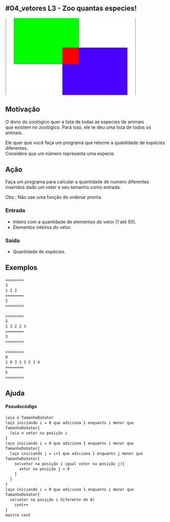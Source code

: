 ## #04_vetores L3 - Zoo quantas especies!


![](__capa.jpg)

## Motivação

O dono do zoológico quer a lista de todas as especies de animais  
que existem no zoológico. Para isso, ele te deu uma lista de todos os animais.

Ele quer que você faça um programa que retorne a quantidade de espécies diferentes.  
Considere que um número representa uma especie.

## Ação

Faça um programa para calcular a quantidade de numero diferentes inseridos dado um vetor e seu tamanho como entrada.

Obs.: Não use uma função de ordenar pronta.  

### Entrada

*   Inteiro com a quantidade de elementos do vetor (1 até 50).
*   Elementos inteiros do vetor.  

### Saída

*   Quantidade de espécies.

## Exemplos

```
>>>>>>>>
3
1 1 2
========
2
<<<<<<<<

>>>>>>>>
5
1 3 2 2 3
========
3
<<<<<<<<

>>>>>>>>
8
1 9 3 3 3 2 1 4
========
5
<<<<<<<<
```
## Ajuda
#### Pseudocódigo
```
leia o TamanhoDoVator
laço iniciando i = 0 que adiciona 1 enquanto i menor que TamanhoDoVator{
  leia o vetor na posição i
}
laço iniciando i = 0 que adiciona 1 enquanto i menor que TamanhoDoVator{
  laço iniciando j = i+1 que adiciona 1 enquanto j menor que TamanhoDoVator{
    se(vetor na posição i igual vetor na posição j){
      vetor na posição j = 0
    }
  }
}
laço iniciando i = 0 que adiciona 1 enquanto i menor que TamanhoDoVator{
  se(vetor na posição i diferente de 0)  
    cont++
}
mostre cont
```
